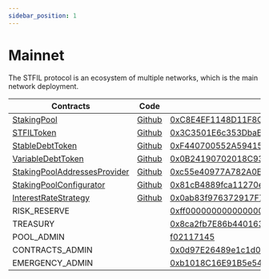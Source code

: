```yaml
---
sidebar_position: 1
---
```


# Mainnet

The STFIL protocol is an ecosystem of multiple networks, which is the main network deployment.

| Contracts                                                                          | Code                                                                                                                       | Address                                                                                                                 | ABI                                                         |
| ---------------------------------------------------------------------------------- | -------------------------------------------------------------------------------------------------------------------------- |-------------------------------------------------------------------------------------------------------------------------| ----------------------------------------------------------- |
| [StakingPool](../smart_contracts/staking_pool)                                     | [Github](https://github.com/stfil-io/protocol/blob/main/contracts/protocol/stakingpool/StakingPool.sol)                    | [0xC8E4EF1148D11F8C557f677eE3C73901CD796Bf6](https://filfox.info/en/address/0xC8E4EF1148D11F8C557f677eE3C73901CD796Bf6) | [ABI](../abi/mainnet/StakingPool_ABI.json)                  |
| [STFILToken](../smart_contracts/stfil_tokens)                                      | [Github](https://github.com/stfil-io/protocol/blob/main/contracts/protocol/tokenization/STFILToken.sol)                    | [0x3C3501E6c353DbaEDDFA90376975Ce7aCe4Ac7a8](https://filfox.info/en/address/0x3C3501E6c353DbaEDDFA90376975Ce7aCe4Ac7a8) | [ABI](../abi/mainnet/STFILToken_ABI.json)                   |
| [StableDebtToken](../smart_contracts/debt_tokens)                                  | [Github](https://github.com/stfil-io/protocol/blob/main/contracts/protocol/tokenization/StableDebtToken.sol)               | [0xF440700552A59415d3D14Cf9382C48C86cda8F31](https://filfox.info/en/address/0xF440700552A59415d3D14Cf9382C48C86cda8F31) | [ABI](../abi/mainnet/StableDebtToken_ABI.json)              |
| [VariableDebtToken](../smart_contracts/debt_tokens)                                | [Github](https://github.com/stfil-io/protocol/blob/main/contracts/protocol/tokenization/VariableDebtToken.sol)             | [0x0B24190702018C93E09A55F958D6485Ae31b62A1](https://filfox.info/en/address/0x0B24190702018C93E09A55F958D6485Ae31b62A1) | [ABI](../abi/mainnet/VariableDebtToken_ABI.json)            |
| [StakingPoolAddressesProvider](../smart_contracts/staking_pool_addresses_provider) | [Github](https://github.com/stfil-io/protocol/blob/main/contracts/protocol/configuration/StakingPoolAddressesProvider.sol) | [0xc55e40977A782A0EA221812b9F01203effAC71a1](https://filfox.info/en/address/0xc55e40977A782A0EA221812b9F01203effAC71a1) | [ABI](../abi/mainnet/StakingPoolAddressesProvider_ABI.json) |
| [StakingPoolConfigurator](../smart_contracts/staking_pool_configurator)            | [Github](https://github.com/stfil-io/protocol/blob/main/contracts/protocol/configuration/StakingPoolConfigurator.sol)      | [0x81cB4889fca11270eBb026F5c24fd65B1D5C22df](https://filfox.info/en/address/0x81cB4889fca11270eBb026F5c24fd65B1D5C22df) | [ABI](../abi/mainnet/StakingPoolConfigurator_ABI.json)      |
| [InterestRateStrategy](../smart_contracts/interest_rate_strategy)                  | [Github](https://github.com/stfil-io/protocol/blob/main/contracts/protocol/configuration/InterestRateStrategy.sol)         | [0x0ab83f976372917F71CD4dCe2f6cC60080EcAa07](https://filfox.info/en/address/0x0ab83f976372917F71CD4dCe2f6cC60080EcAa07) | [ABI](../abi/mainnet/InterestRateStrategy_ABI.json)         |
| RISK_RESERVE                                                                       |                                                                                                                            | [0xff00000000000000000000000000000000000063](https://filfox.info/en/address/0xff00000000000000000000000000000000000063) |                                                             |
| TREASURY                                                                           |                                                                                                                            | [0x8ca2fb7E86b440163666DC32186E1Dc0b74a505b](https://filfox.info/en/address/0x8ca2fb7E86b440163666DC32186E1Dc0b74a505b) |                                                             |
| POOL_ADMIN                                                                         |                                                                                                                            | [f02117145](https://filfox.info/en/address/f02117145)                                                                   |                                                             |
| CONTRACTS_ADMIN                                                                    |                                                                                                                            | [0x0d97E26489e1c1d0f799552F38C65F4a86288302](https://filfox.info/en/address/0x0d97E26489e1c1d0f799552F38C65F4a86288302) |                                                             |
| EMERGENCY_ADMIN                                                                    |                                                                                                                            | [0xb1018C16E91B5e546e647b0B252Bf1569e50A617](https://filfox.info/en/address/0xb1018C16E91B5e546e647b0B252Bf1569e50A617) |                                                             |
